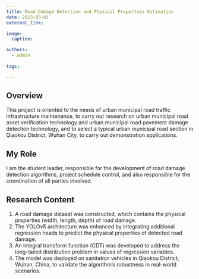 ```yaml
---
title: Road Damage Detection and Physical Properties Estimation
date: 2023-05-01
external_link: 

image:
  caption: 

authors:
  - admin
  
tags:

---
```


## Overview

This project is oriented to the needs of urban municipal road traffic infrastructure maintenance, to carry out research on urban municipal road asset verification technology and urban municipal road pavement damage detection technology, and to select a typical urban municipal road section in Qiaokou District, Wuhan City, to carry out demonstration applications.


## My Role
I am the student leader, responsible for the development of road damage detection algorithms, project schedule control, and also responsible for the coordination of all parties involved.

## Research Content
1. A road damage dataset was constructed, which contains the physical properties (width, length, depth) of road damage.
2. The YOLOv5 architecture was enhanced by integrating additional regression heads to predict the physical properties of detected road damage.
3. An integral transform function (CDT) was developed to address the long-tailed distribution problem in values of regression variables.
4. The model was deployed on sanitation vehicles in Qiaokou District, Wuhan, China, to validate the algorithm’s robustness in real-world scenarios.


<!--more-->
